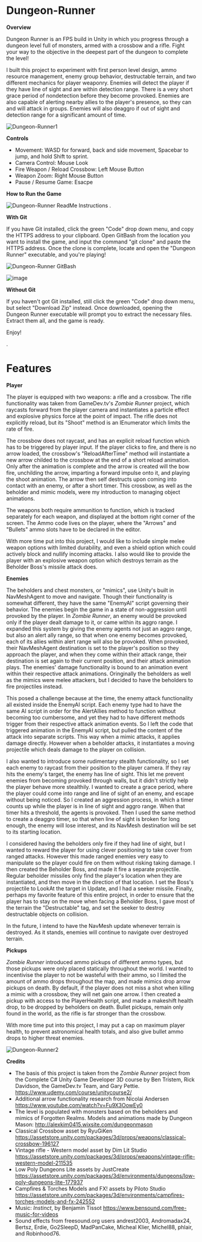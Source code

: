 # Dungeon-Runner
**Overview**

  Dungeon Runner is an FPS build in Unity in which you progress through a dungeon level full of monsters, armed with a crossbow and a rifle. Fight your way to the objective in the deepest part of the dungeon to complete the level!

  I built this project to experiment with first person level design, ammo resource management, enemy group behavior, destructable terrain, and two different mechanics for player weaponry. 
  Enemies will detect the player if they have line of sight and are within detection range. There is a very short grace period of nondetection before they become provoked. Enemies are also capable of alerting nearby allies to the player's presence, so they can and will attack in groups.
  Enemies will also deaggro if out of sight and detection range for a significant amount of time.

  ![Dungeon-Runner1](https://github.com/H4lfdan/Dungeon-Runner/assets/105895180/1d619fd4-7d31-4fc4-b026-de4ad1d39d7e)


**Controls**
  - Movement: WASD for forward, back and side movement, Spacebar to jump, and hold Shift to sprint.
  - Camera Control: Mouse Look
  - Fire Weapon / Reload Crossbow: Left Mouse Button
  - Weapon Zoom: Right Mouse Button
  - Pause / Resume Game: Esacpe

**How to Run the Game**

  ![Dungeon-Runner ReadMe Instructions](https://github.com/H4lfdan/Dungeon-Runner/assets/105895180/d107044f-5a29-465d-828a-788054011b41)
  .

  **With Git**
  
  If you have Git installed, click the green "Code" drop down menu, and copy the HTTPS address to your clipboard.
  Open GitBash from the location you want to install the game, and input the command "git clone" and paste the HTTPS address. Once the clone is complete, locate and open the "Dungeon Runner" executable, and you're playing!
  
  ![Dungeon-Runner GitBash](https://github.com/H4lfdan/Dungeon-Runner/assets/105895180/2d8d1ab2-3a78-4eb2-b511-83737ec0d8b1)

  ![image](https://github.com/H4lfdan/Dungeon-Runner/assets/105895180/fe92a7e7-52ad-40d1-8352-2a98088eec40)



  **Without Git**

  If you haven't got Git installed, still click the green "Code" drop down menu, but select "Download Zip" instead. Once downloaded, opening the Dungeon Runner executable will prompt you to extract the necessary files. Extract them all, and the game is ready.

  Enjoy!
  
  .

# Features

**Player**

  The player is equipped with two weapons: a rifle and a crossbow. The rifle functionality was taken from GameDev.tv's *Zombie Runner* project, which raycasts forward from the player camera and instantiates a particle effect and explosive physics force at the point of impact. The rifle does not explicitly reload, but its "Shoot" method is an IEnumerator which limits the rate of fire. 
  
  The crossbow does not raycast, and has an explicit reload function which has to be triggered by player input. If the player clicks to fire, and there is no arrow loaded, the crossbow's "ReloadAfterTime" method will instantiate a new arrow childed to the crossbow at the end of a short reload animation. Only after the animation is complete and the arrow is created will the bow fire, unchilding the arrow, imparting a forward impulse onto it, and playing the shoot animation. The arrow  then self destructs upon coming into contact with an enemy, or after a short timer. This crossbow, as well as the beholder and mimic models, were my introduction to managing object animations.
  
  The weapons both require ammunition to function, which is tracked separately for each weapon, and displayed at the bottom right corner of the screen. The Ammo code lives on the player, where the "Arrows" and "Bullets" ammo slots have to be declared in the editor.

  With more time put into this project, I would like to include simple melee weapon options with limited durability, and even a shield option which could actively block and nullify incoming attacks. I also would like to provide the player with an explosive weapon option which destroys terrain as the Beholder Boss's missile attack does. 

**Enemies**

  The beholders and chest monsters, or "mimics", use Unity's built in NavMeshAgent to move and navigate. Though their functionality is somewhat different, they have the same "EnemyAI" script governing their behavior. The enemies begin the game in a state of non-aggression until provoked by the player. In *Zombie Runner*, an enemy would be provoked only if the player dealt damage to it, or came within its aggro range. I expanded this system by giving the enemy agents not just an aggro range, but also an alert ally range, so that when one enemy becomes provoked, each of its allies within alert range will also be provoked. When provoked, their NavMeshAgent destination is set to the player's position so they approach the player, and when they come within their attack range, their destination is set again to their current position, and their attack animation plays. The enemies' damage functionality is bound to an animation event within their respective attack animations. Oringinally the beholders as well as the mimics were melee attackers, but I decided to have the beholders to fire projectiles instead. 
  
  This posed a challenge because at the time, the enemy attack functionality all existed inside the EnemyAI script. Each enemy type had to have the same AI script in order for the AlertAllies method to function without becoming too cumbersome, and yet they had to have different methods trigger from their respective attack animation events. So I left the code that triggered animation in the EnemyAI script, but pulled the content of the attack into separate scripts. This way when a mimic attacks, it applies damage directly. However when a beholder attacks, it instantiates a moving projectile which deals damage to the player on collision.

  I also wanted to introduce some rudimentary stealth functionality, so I set each enemy to raycast from their position to the player camera. If they ray hits the enemy's target, the enemy has line of sight. This let me prevent enemies from becoming provoked through walls, but it didn't strictly help the player behave more stealthily. I wanted to create a grace period, where the player could come into range and line of sight of an enemy, and escape without being noticed. So I created an aggression process, in which a timer counts up while the player is in line of sight and aggro range. When that timer hits a threshold, the agents is provoked. Then I used the same method to create a deaggro timer, so that when line of sight is broken for long enough, the enemy will lose interest, and its NavMesh destination will be set to its starting location.

  I considered having the beholders only fire if they had line of sight, but I wanted to reward the player for using clever positioning to take cover from ranged attacks. However this made ranged enemies very easy to manipulate so the player could fire on them without risking taking damage. I then created the Beholder Boss, and made it fire a separate projectile. Regular beholder missiles only find the player's location when they are instantiated, and then move in the direction of that location. I set the Boss's projectile to LookAt the target in Update, and I had a seeker missile. Finally, perhaps my favorite feature of this entire project, in order to ensure that the player has to stay on the move when facing a Beholder Boss, I gave most of the terrain the "Destructable" tag, and set the seeker to destroy destructable objects on collision.

  In the future, I intend to have the NavMesh update whenever terrain is destroyed. As it stands, enemies will continue to navigate over destroyed terrain.

**Pickups**

  *Zombie Runner* introduced ammo pickups of different ammo types, but those pickups were only placed statically throughout the world. I wanted to incentivise the player to not be wasteful with their ammo, so I limited the amount of ammo drops throughout the map, and made mimics drop arrow pickups on death. By default, if the player does not miss a shot when killing a mimic with a crossbow, they will net gain one arrow. I then created a pickup with access to the PlayerHealth script, and made a makeshift health drop, to be dropped by beholders on death. Bullet pickups, remain only found in the world, as the rifle is far stronger than the crossbow.

  With more time put into this project, I may put a cap on maximum player health, to prevent astronomical health totals, and also give bullet ammo drops to higher threat enemies.

  ![Dungeon-Runner2](https://github.com/H4lfdan/Dungeon-Runner/assets/105895180/20075b8c-2cf7-4f4e-92f8-b6ca880a30f5)

 


**Credits**

  - The basis of this project is taken from the *Zombie Runner* project from the Complete C# Unity Game Developer 3D course by Ben Tristem, Rick Davidson, the GameDev.tv Team, and Gary Pettie. https://www.udemy.com/course/unitycourse2/
  - Additional arrow functionality research from Nicolai Andersen https://www.youtube.com/watch?v=Fu9X3OowEy0
  - The level is populated with monsters based on the beholders and mimics of Forgotten Realms. Models and animations made by Dungeon Mason: http://alexkim0415.wixsite.com/dungeonmason
  - Classical Crossbow asset by RyuGiKen https://assetstore.unity.com/packages/3d/props/weapons/classical-crossbow-196127
  - Vintage rifle - Western model asset by Dim Lit Studio https://assetstore.unity.com/packages/3d/props/weapons/vintage-rifle-western-model-211535
  - Low Poly Dungeons Lite assets by JustCreate https://assetstore.unity.com/packages/3d/environments/dungeons/low-poly-dungeons-lite-177937
  - Campfires & Torches Models and FX! assets by Piloto Studio https://assetstore.unity.com/packages/3d/environments/campfires-torches-models-and-fx-242552
  - Music: *Instinct*, by Benjamin Tissot https://www.bensound.com/free-music-for-videos
  - Sound effects from freesound.org users andrest2003, Andromadax24, Bertsz, Erdie, Go2SleepD, MadPanCake, Micheal Klier, Michel88, phlair, and Robinhood76. 

